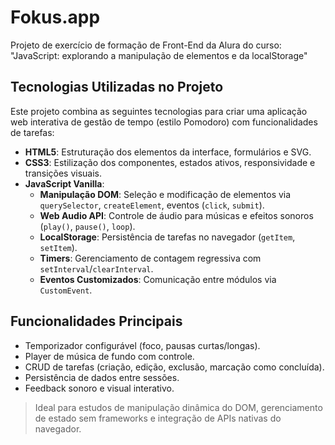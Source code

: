 # Fokus.app
 Projeto de exercício de formação de Front-End da Alura do curso: "JavaScript: explorando a manipulação de elementos e da localStorage"
 
## Tecnologias Utilizadas no Projeto

Este projeto combina as seguintes tecnologias para criar uma aplicação web interativa de gestão de tempo (estilo Pomodoro) com funcionalidades de tarefas:

- **HTML5**: Estruturação dos elementos da interface, formulários e SVG.
- **CSS3**: Estilização dos componentes, estados ativos, responsividade e transições visuais.
- **JavaScript Vanilla**:
  - **Manipulação DOM**: Seleção e modificação de elementos via `querySelector`, `createElement`, eventos (`click`, `submit`).
  - **Web Audio API**: Controle de áudio para músicas e efeitos sonoros (`play()`, `pause()`, `loop`).
  - **LocalStorage**: Persistência de tarefas no navegador (`getItem`, `setItem`).
  - **Timers**: Gerenciamento de contagem regressiva com `setInterval`/`clearInterval`.
  - **Eventos Customizados**: Comunicação entre módulos via `CustomEvent`.

## Funcionalidades Principais

- Temporizador configurável (foco, pausas curtas/longas).
- Player de música de fundo com controle.
- CRUD de tarefas (criação, edição, exclusão, marcação como concluída).
- Persistência de dados entre sessões.
- Feedback sonoro e visual interativo.

> Ideal para estudos de manipulação dinâmica do DOM, gerenciamento de estado sem frameworks e integração de APIs nativas do navegador.
